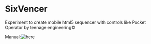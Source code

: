 # SixVencer

Experiment to create mobile html5 sequencer with controls like Pocket Operator by teenage engineering©

Manual:![here](http://m.jugregator.org/sixvencer-manual.png)
